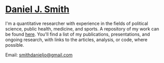 [Daniel J. Smith](https://smithdj.github.io)
===

I'm a quantitative researcher with experience in the fields of political science, public health, medicine, and sports. A repository of my work can be found [here](https://smithdj.github.io). You'll find a list of my publications, presentations, and ongoing research, with links to the articles, analysis, or code, where possible.

Email: smithdanieljo@gmail.com
